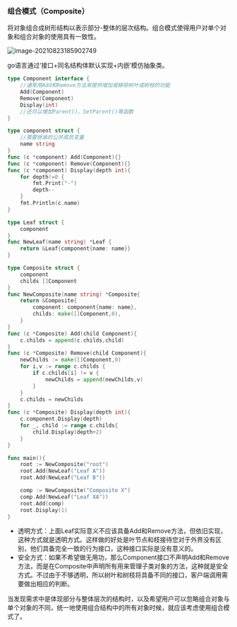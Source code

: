 ### 组合模式（Composite）

将对象组合成树形结构以表示部分-整体的层次结构。组合模式使得用户对单个对象和组合对象的使用具有一致性。

![image-20210823185902749](https://tva1.sinaimg.cn/large/008i3skNgy1gtqxare8j0j60nh0h5abs02.jpg)

go语言通过‘接口+同名结构体默认实现+内嵌’模仿抽象类。

```go
type Component interface {
	//通常用Add和Remove方法来提供增加或移除树叶或树枝的功能
	Add(Component)
	Remove(Component)
	Display(int)
	//还可以增加Parent()、SetParent()等函数
}

type component struct {
	//需要继承的公共成员变量
	name string
}
func (c *component) Add(Component){}
func (c *component) Remove(Component){}
func (c *component) Display(depth int){
	for depth!=0 {
		fmt.Print("-")
		depth--
	}
	fmt.Println(c.name)
}

type Leaf struct {
	component
}
func NewLeaf(name string) *Leaf {
	return &Leaf{component{name: name}}
}

type Composite struct {
	component
	childs []Component
}
func NewComposite(name string) *Composite{
	return &Composite{
		component: component{name: name},
		childs: make([]Component,0),
	}
}
func (c *Composite) Add(child Component){
	c.childs = append(c.childs,child)
}
func (c *Composite) Remove(child Component){
	newChilds := make([]Component,0)
	for i,v := range c.childs {
		if c.childs[i] != v {
			newChilds = append(newChilds,v)
		}
	}
	c.childs = newChilds
}
func (c *Composite) Display(depth int){
	c.component.Display(depth)
	for _, child := range c.childs{
		child.Display(depth+2)
	}
}

func main(){
	root := NewComposite("root")
	root.Add(NewLeaf("Leaf A"))
	root.Add(NewLeaf("Leaf B"))

	comp := NewComposite("Composite X")
	comp.Add(NewLeaf("Leaf XA"))
	root.Add(comp)
	root.Display(1)
}
```



- 透明方式：上面Leaf实际意义不应该具备Add和Remove方法，但依旧实现，这种方式就是透明方式。这样做的好处是叶节点和枝接待您对于外界没有区别，他们具备完全一致的行为接口，这种接口实际是没有意义的。
- 安全方式：如果不希望做无用功，那么Component接口不声明Add和Remove方法，而是在Composite中声明所有用来管理子类对象的方法，这种就是安全方式。不过由于不够透明，所以树叶和树枝将具备不同的接口，客户端调用需要做出相应的判断。



当发现需求中是体现部分与整体层次的结构时，以及希望用户可以忽略组合对象与单个对象的不同，统一地使用组合结构中的所有对象时候，就应该考虑使用组合模式了。